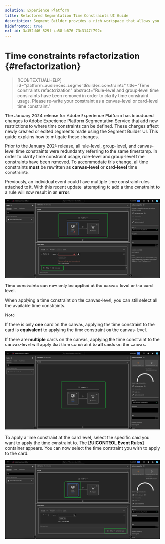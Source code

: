 ```yaml
---
solution: Experience Platform
title: Refactored Segmentation Time Constraints UI Guide
description: Segment Builder provides a rich workspace that allows you to interact with Profile data elements. The workspace provides intuitive controls for building and editing rules, such as drag-and-drop tiles used to represent data properties.
hidefromtoc: true
exl-id: 3a352d46-829f-4a58-b676-73c3147f792c
---
```

# Time constraints refactorization {#refactorization}

>[!CONTEXTUALHELP]
>id="platform_audiences_segmentBuilder_constraints"
>title="Time constraints refactorization"
>abstract="Rule-level and group-level time constraints have been removed in order to clarify time constraint usage. Please re-write your constraint as a canvas-level or card-level time constraint."

The January 2024 release for Adobe Experience Platform has introduced changes to Adobe Experience Platform Segmentation Service that add new restrictions to where time constraints can be defined. These changes affect newly created or edited segments made using the Segment Builder UI. This guide explains how to mitigate these changes.

Prior to the January 2024 release, all rule-level, group-level, and canvas-level time constraints were redundantly referring to the same timestamp. In order to clarify time constraint usage, rule-level and group-level time constraints have been removed. To accommodate this change, all time constraints **must** be rewritten as **canvas-level** or **card-level** time constraints.

Previously, an individual event could have multiple time constraint rules attached to it. With this recent update, attempting to add a time constraint to a rule will now result in an **error**.

![The rule-level time constraint is highlighted. The error that subsequently happens is also highlighted. ](../images/ui/segment-refactoring/rule-time-constraint.png)

Time constraints can now only be applied at the canvas-level or the card level. 

When applying a time constraint on the canvas-level, you can still select all the available time constraints.

>[!NOTE]
>
>If there is only **one** card on the canvas, applying the time constraint to the card is **equivalent** to applying the time constraint on the canvas-level.
>
>If there are **multiple** cards on the canvas, applying the time constraint to the canvas-level will apply that time constraint to **all** cards on the canvas. 

![The canvas-level time constraint is highlighted.](../images/ui/segment-refactoring/canvas-time-constraint.png)

To apply a time constraint at the card level, select the specific card you want to apply the time constraint to. The **[!UICONTROL Event Rules]** container appears. You can now select the time constraint you wish to apply to the card.

![The card-level time constraint is highlighted.](../images/ui/segment-refactoring/card-time-constraint.png)
